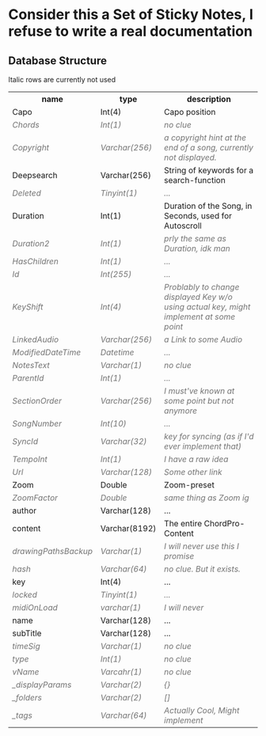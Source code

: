 <style>
    .tilted {
        font-style: italic;
        opacity: 60%;
    }
</style>

<h1>Consider this a Set of Sticky Notes, I refuse to write a real documentation</h1>
<h2>Database Structure</h2>
Italic rows are currently not used
<table>
<th>name</th><th>type</th><th>description</th>
<tr>
    <td>Capo</td>
    <td>Int(4)</td>
    <td>Capo position</td>
</tr>
<tr class="tilted">
    <td>Chords</td>
    <td>Int(1)</td>
    <td>no clue</td>
</tr>
<tr class="tilted">
    <td>Copyright</td>
    <td>Varchar(256)</td>
    <td>a copyright hint at the end of a song, currently not displayed.</td>
</tr>
<tr>
    <td>Deepsearch</td>
    <td>Varchar(256)</td>
    <td>String of keywords for a search-function</td>
</tr>
<tr class="tilted">
    <td>Deleted</td>
    <td>Tinyint(1)</td>
    <td>...</td>
</tr>
<tr>
    <td>Duration</td>
    <td>Int(1)</td>
    <td>Duration of the Song, in Seconds, used for Autoscroll</td>
</tr>
<tr class="tilted">
    <td>Duration2</td>
    <td>Int(1)</td>
    <td>prly the same as Duration, idk man</td>
</tr>
<tr class="tilted">
    <td>HasChildren</td>
    <td>Int(1)</td>
    <td>...</td>
</tr>
<tr class="tilted">
    <td>Id</td>
    <td>Int(255)</td>
    <td>...</td>
</tr>
<tr class="tilted">
    <td>KeyShift</td>
    <td>Int(4)</td>
    <td>Problably to change displayed Key w/o using actual key, might implement at some point</td>
</tr>
<tr class="tilted">
    <td>LinkedAudio</td>
    <td>Varchar(256)</td>
    <td>a Link to some Audio</td>
</tr>
<tr class="tilted">
    <td>ModifiedDateTime</td>
    <td>Datetime</td>
    <td>...</td>
</tr>
<tr class="tilted">
    <td>NotesText</td>
    <td>Varchar(1)</td>
    <td>no clue</td>
</tr>
<tr class="tilted">
    <td>ParentId</td>
    <td>Int(1)</td>
    <td>...</td>
</tr>
<tr class="tilted">
    <td>SectionOrder</td>
    <td>Varchar(256)</td>
    <td>I must've known at some point but not anymore</td>
</tr>
<tr class="tilted">
    <td>SongNumber</td>
    <td>Int(10)</td>
    <td>...</td>
</tr>
<tr class="tilted">
    <td>SyncId</td>
    <td>Varchar(32)</td>
    <td>key for syncing (as if I'd ever implement that)</td>
</tr>
<tr class="tilted">
    <td>TempoInt</td>
    <td>Int(1)</td>
    <td>I have a raw idea</td>
</tr>
<tr class="tilted">
    <td>Url</td>
    <td>Varchar(128)</td>
    <td>Some other link</td>
</tr>
<tr>
    <td>Zoom</td>
    <td>Double</td>
    <td>Zoom-preset</td>
</tr>
<tr class="tilted">
    <td>ZoomFactor</td>
    <td>Double</td>
    <td>same thing as Zoom ig</td>
</tr>
<tr>
    <td>author</td>
    <td>Varchar(128)</td>
    <td>...</td>
</tr>
<tr>
    <td>content</td>
    <td>Varchar(8192)</td>
    <td>The entire ChordPro-Content</td>
</tr>
<tr class="tilted">
    <td>drawingPathsBackup</td>
    <td>Varchar(1)</td>
    <td>I will never use this I promise</td>
</tr>
<tr class="tilted">
    <td>hash</td>
    <td>Varchar(64)</td>
    <td>no clue. But it exists.</td>
</tr>
<tr>
    <td>key</td>
    <td>Int(4)</td>
    <td>...</td>
</tr>
<tr class="tilted">
    <td>locked</td>
    <td>Tinyint(1)</td>
    <td>...</td>
</tr>
<tr class="tilted">
    <td>midiOnLoad</td>
    <td>varchar(1)</td>
    <td>I will never</td>
</tr>
<tr>
    <td>name</td>
    <td>Varchar(128)</td>
    <td>...</td>
</tr>
<tr>
    <td>subTitle</td>
    <td>Varchar(128)</td>
    <td>...</td>
</tr>
<tr class="tilted">
    <td>timeSig</td>
    <td>Varchar(1)</td>
    <td>no clue</td>
</tr>
<tr class="tilted">
    <td>type</td>
    <td>Int(1)</td>
    <td>no clue</td>
</tr>
<tr class="tilted">
    <td>vName</td>
    <td>Varcahr(1)</td>
    <td>no clue</td>
</tr>
<tr class="tilted">
    <td>_displayParams</td>
    <td>Varchar(2)</td>
    <td>{}</td>
</tr>
<tr class="tilted">
    <td>_folders</td>
    <td>Varchar(2)</td>
    <td>[]</td>
</tr>
<tr class="tilted">
    <td>_tags</td>
    <td>Varchar(64)</td>
    <td>Actually Cool, Might implement</td>
</tr>
</table>